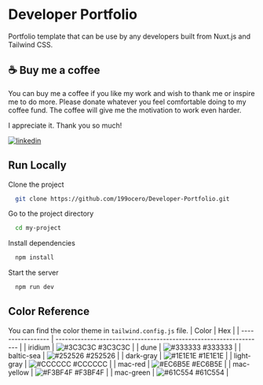 # Developer Portfolio

Portfolio template that can be use by any developers built from Nuxt.js and Tailwind CSS.

## ☕ Buy me a coffee

You can buy me a coffee if you like my work and wish to thank me or inspire me to do more.
Please donate whatever you feel comfortable doing to my coffee fund.
The coffee will give me the motivation to work even harder.

I appreciate it. Thank you so much!

[![linkedin](https://storage.ko-fi.com/cdn/kofi2.png?v=3)](https://ko-fi.com/jaocero)

## Run Locally

Clone the project

```bash
  git clone https://github.com/199ocero/Developer-Portfolio.git
```

Go to the project directory

```bash
  cd my-project
```

Install dependencies

```bash
  npm install
```

Start the server

```bash
  npm run dev
```

## Color Reference

You can find the color theme in `tailwind.config.js` file.
| Color | Hex |
| ----------------- | ------------------------------------------------------------------ |
| iridium | ![#3C3C3C](https://via.placeholder.com/150/0000FF/808080) #3C3C3C |
| dune | ![#333333](https://via.placeholder.com/10/333333?text=+) #333333 |
| baltic-sea | ![#252526](https://via.placeholder.com/10/252526?text=+) #252526 |
| dark-gray | ![#1E1E1E](https://via.placeholder.com/10/1E1E1E?text=+) #1E1E1E |
| light-gray | ![#CCCCCC](https://via.placeholder.com/10/CCCCCC?text=+) #CCCCCC |
| mac-red | ![#EC6B5E](https://via.placeholder.com/10/EC6B5E?text=+) #EC6B5E |
| mac-yellow | ![#F3BF4F](https://via.placeholder.com/10/F3BF4F?text=+) #F3BF4F |
| mac-green | ![#61C554](https://via.placeholder.com/10/61C554?text=+) #61C554 |
